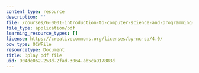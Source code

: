 ```yaml
---
content_type: resource
description: ''
file: /courses/6-0001-introduction-to-computer-science-and-programming-in-python-fall-2016/904de062253d2fad3064ab5ca917883d_nykOeWgQcHM.pdf
file_type: application/pdf
learning_resource_types: []
license: https://creativecommons.org/licenses/by-nc-sa/4.0/
ocw_type: OCWFile
resourcetype: Document
title: 3play pdf file
uid: 904de062-253d-2fad-3064-ab5ca917883d
---
```

